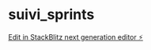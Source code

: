 # suivi_sprints

[Edit in StackBlitz next generation editor ⚡️](https://stackblitz.com/~/github.com/menur4/suivi_sprints)